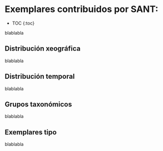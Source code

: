 # Exemplares contribuidos por SANT:
* TOC 
{:toc}

blablabla
## Distribución xeográfica
blablabla

## Distribución temporal
blablabla
## Grupos taxonómicos
blablabla

## Exemplares tipo
blablabla
